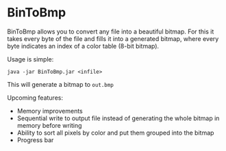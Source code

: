 BinToBmp
===========

BinToBmp allows you to convert any file into a beautiful bitmap. For this it takes every byte of the file and fills it into a generated bitmap, where every byte indicates an index of a color table (8-bit bitmap).

Usage is simple:

```shell
java -jar BinToBmp.jar <infile>
```

This will generate a bitmap to `out.bmp`

Upcoming features:

- Memory improvements
- Sequential write to output file instead of generating the whole bitmap in memory before writing
- Ability to sort all pixels by color and put them grouped into the bitmap
- Progress bar